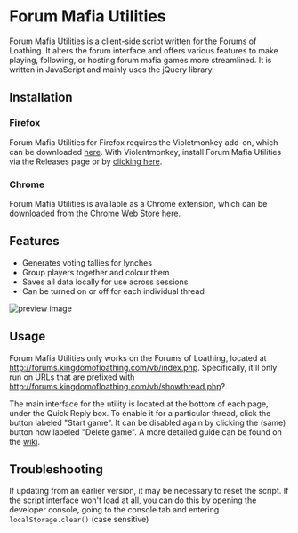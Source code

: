# Forum Mafia Utilities

Forum Mafia Utilities is a client-side script written for the Forums of Loathing.
It alters the forum interface and offers various features to make playing, following, or hosting forum mafia games more streamlined.
It is written in JavaScript and mainly uses the jQuery library.

## Installation

### Firefox

Forum Mafia Utilities for Firefox requires the Violetmonkey add-on, which can be downloaded [here](https://addons.mozilla.org/en/firefox/addon/violentmonkey/).
With Violentmonkey,  install Forum Mafia Utilities via the Releases page or by [clicking here](https://github.com/Lrdwhyt/forum-mafia-utilities/releases/download/v0.5.1/forum-mafia-utilities.user.js).

### Chrome

Forum Mafia Utilities is available as a Chrome extension, which can be downloaded from the Chrome Web Store [here](https://chrome.google.com/webstore/detail/forum-mafia-utilities/medflogpihpikljkkpjpeoijooblipgg?authuser=0).

## Features
- Generates voting tallies for lynches
- Group players together and colour them
- Saves all data locally for use across sessions
- Can be turned on or off for each individual thread

![preview image](http://i.imgur.com/NuvkOV5.png)

## Usage
Forum Mafia Utilities only works on the Forums of Loathing, located at http://forums.kingdomofloathing.com/vb/index.php.
Specifically, it'll only run on URLs that are prefixed with http://forums.kingdomofloathing.com/vb/showthread.php?.

The main interface for the utility is located at the bottom of each page, under the Quick Reply box.
To enable it for a particular thread, click the button labeled "Start game".
It can be disabled again by clicking the (same) button now labeled "Delete game".
A more detailed guide can be found on the [wiki](https://github.com/Lrdwhyt/forum-mafia-utilities/wiki).

## Troubleshooting
If updating from an earlier version, it may be necessary to reset the script. If the script interface won't load at all, you can do this by opening the developer console, going to the console tab and entering `localStorage.clear()` (case sensitive)
